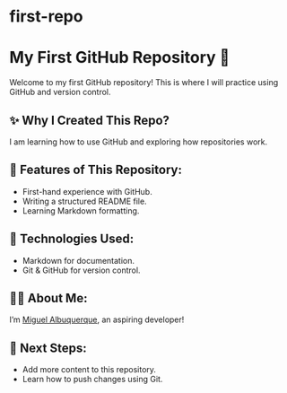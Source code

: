 # first-repo
# My First GitHub Repository 🚀

Welcome to my first GitHub repository! This is where I will practice using GitHub and version control.

## ✨ Why I Created This Repo?
I am learning how to use GitHub and exploring how repositories work.

## 📌 Features of This Repository:
- First-hand experience with GitHub.
- Writing a structured README file.
- Learning Markdown formatting.

## 🔧 Technologies Used:
- Markdown for documentation.
- Git & GitHub for version control.

## 👨‍💻 About Me:
I’m [Miguel Albuquerque](https://github.com/migalb5), an aspiring developer!

## 🎯 Next Steps:
- Add more content to this repository.
- Learn how to push changes using Git.
